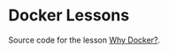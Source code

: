 # Docker Lessons

Source code for the lesson [Why Docker?](https://datasciencesouth.com/lesson/why-docker).
